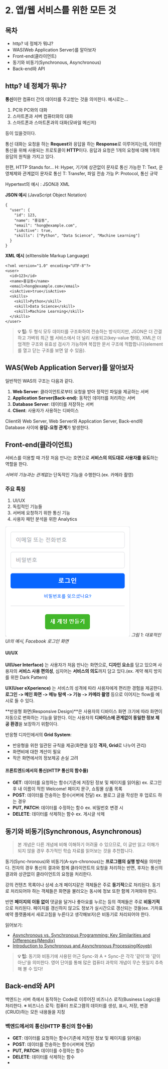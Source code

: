 # 2. 앱/웹 서비스를 위한 모든 것

## 목차
- http? 네 정체가 뭐냐?
- WAS(Web Application Server)를 알아보자
- Front-end(클라이언트)
- 동기와 비동기(Synchronous, Asynchronous)
- Back-end와 API

## http? 네 정체가 뭐냐?

**통신**이란 컴퓨터 간의 데이터를 주고받는 것을 의미한다. 예시로는...

1. PC와 PC와의 대화
2. 스마트폰과 서버 컴퓨터와의 대화
3. 스마트폰과 스마트폰과의 대화(모바일 메신저)

등이 있을것이다.

통신 대화는 요청을 하는 **Request**와 응답을 하는 **Response**로 이루어지는데, 이러한 통신을 위해 사용되는 프로토콜이 **HTTP**이다. 응답과 요청은 1개의 요청에 대해 1개의 응답의 원칙을 가지고 있다.

한편, HTTP Stands for...
H: Hyper, 기기에 상관없이 문자로 통신 가능한
T: Text, 운영체제와 관계없이 문자로 통신
T: Transfer, 파일 전송 가능
P: Protocol, 통신 규약

Hypertext의 예시 : JSON과 XML

**JSON 예시** (JavaScript Object Notation)
```
{
  "user": {
    "id": 123,
    "name": "홍길동",
    "email": "hong@example.com",
    "isActive": true,
    "skills": ["Python", "Data Science", "Machine Learning"]
  }
}
```
**XML 예시** (eXtensible Markup Language)
```
<?xml version="1.0" encoding="UTF-8"?>
<user>
  <id>123</id>
  <name>홍길동</name>
  <email>hong@example.com</email>
  <isActive>true</isActive>
  <skills>
    <skill>Python</skill>
    <skill>Data Science</skill>
    <skill>Machine Learning</skill>
  </skills>
</user>
```
> **💡 팁:**
> 두 형식 모두 데이터를 구조화하여 전송하는 방식이지만, JSON은 더 간결하고 가벼워 최근 웹 서비스에서 더 널리 사용되고(key-value 형태), XML은 더 엄격한 구조와 유효성 검사가 가능하며 복잡한 문서 구조에 적합합니다(element를 열고 닫는 구조를 보면 알 수 있음).


## WAS(Web Application Server)를 알아보자

일반적인 WAS의 구조는 다음과 같다.

1. **Web Server**: 클라이언트로부터 요청을 받아 정적인 파일을 제공하는 서버
2. **Application Server(Back-end)**: 동적인 데이터를 처리하는 서버
3. **Database Server**: 데이터를 저장하는 서버
4. **Client**: 사용자가 사용하는 디바이스

Client와 Web Server, Web Server와 Application Server, Back-end와 Database 사이에 **응답-요청 관계**가 발생한다.

## Front-end(클라이언트)

서비스를 이용할 때 가장 처음 만나는 호면으로 **서비스의 의도대로 사용자를 유도**하는 역할을 한다.

*서버의 기능과는 관계없는* 단독적인 기능을 수행한다.(ex. 카메라 촬영)

### 주요 특징
1. UI/UX
2. 독립적인 기능들
3. 서버에 요청하기 위한 통신 기능
4. 사용자 패턴 분석을 위한 Analytics
   
![WAS 구조도](fig1.png)
*그림 1: 대표적인 UI의 예시, Facebook 로그인 화면*


#### UI/UX

**UI(User Interface)** 는 사용자가 처음 만나는 화면으로, **디자인 요소**를 담고 있으며 사용자의 **서비스 사용 편의성**, 심지어는 **서비스의 의도**까지 담고 있다.(ex. 계약 해지 방지를 위한 Dark Pattern)

**UX(User eXperience)** 는 서비스의 성격에 따라 사용자에게 편리한 경험을 제공한다. **로그인 -> 메인 화면 -> 메뉴 탐색 -> 기능 -> 카메라 촬영** 등으로 이어지는 flow를 예시로 들 수 있다.

**반응형 화면(Responsive Design)**은 사용자의 디바이스 화면 크기에 따라 화면이 자동으로 변화하는 기능을 말한다. 이는 사용자의 **디바이스에 관계없이 동일한 정보 제공 환경**을 보장하기 위함이다.

반응형 디자인에서의 **Grid System**:
- 반응형을 위한 일관된 규칙을 제공(화면을 일정 **격자, Grid**로 나누어 관리)
- 화면비에 대한 계산이 필요
- 작은 화면에서의 정보제공 손실 고려
  
#### 프론트엔드에서의 통신(HTTP 통신의 함수들)
- **GET**: 데이터를 요청하는 함수(기존에 저장된 정보 및 페이지를 읽어옴)
ex. 로그인 후 내 이름이 적힌 Welcome! 페이지 문구, 쇼핑몰 상품 목록
- **POST**: 데이터를 전송하는 함수(서버에 전달)
ex. 블로그 글을 작성한 후 업로드 하는 경우
- **PUT, PATCH**: 데이터를 수정하는 함수
ex. 비밀번호 변경 시
- **DELETE**: 데이터를 삭제하는 함수
ex. 게시글 삭제

## 동기와 비동기(Synchronous, Asynchronous)

> 본 개념은 다른 개념에 비해 이해하기 어려울 수 있으므로, 이 글만 읽고 이해가 되지 않을 경우 추가적인 학습 자료를 읽어보는 것을 추천합니다.

동기(Sync-hronous)와 비동기(A-syn-chronous)는 **프로그램의 실행 방식**을 의미한다. 전자의 경우 통신의 결과와 함께 클라이언트의 요청을 처리하는 반면, 후자는 통신의 결과와 상관없이 클라이언트의 요청을 처리한다.

강의 컨텐츠 목록이나 상세 소개 페이지같은 객체들은 주로 **동기적**으로 처리된다. 동기로 처리되어야 하는 객체들은 화면을 불러오는 동시에 정보 또한 함께 가져와야 한다.

반면 **페이지의 이동 없이** 댓글을 달거나 좋아요를 누르는 등의 객체들은 주로 **비동기적**으로 처리된다. 페이지를 갱신하지 않고도 정보가 실시간으로 갱신되는 것들(ex. 기차표 예약 플랫폼에서 새로고침을 누른다고 생각해보자)은 비동기로 처리되어야 한다.

읽어보기:
- [Asynchronous vs. Synchronous Programming: Key Similarities and Differences(Mendix)](https://www.mendix.com/blog/asynchronous-vs-synchronous-programming/)
- [Introduction to Synchronous and Asynchronous Processing(Koyeb)](https://www.koyeb.com/blog/introduction-to-synchronous-and-asynchronous-processing#synchronous-processing)
  
> **💡 팁:**
> 동기와 비동기에 사용된 어근 Sync-와 A + Sync-은 각각 '같이'와 '같이 아닌'을 의미한다. 영어 단어를 통해 많은 컴퓨터 과학의 개념이 무슨 뜻일지 추측해 볼 수 있다!


## Back-end와 API

백엔드는 서버 측에서 동작하는 Code로 이루어진 비즈니스 로직(Business Logic)을 처리한다.
※ 비즈니스 로직: 컴퓨터 프로그램의 데이터를 생성, 표시, 저장, 변경(CRUD)하는 모든 내용들을 지칭

### 백엔드에서의 통신(HTTP 통신의 함수들)

- **GET**: 데이터를 요청하는 함수(기존에 저장된 정보 및 페이지를 읽어옴)
- **POST**: 데이터를 전송하는 함수(서버에 전달)
- **PUT, PATCH**: 데이터를 수정하는 함수
- **DELETE**: 데이터를 삭제하는 함수
- 